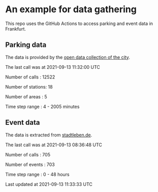 # An example for data gathering

This repo uses the GitHub Actions to access parking and event data in Frankfurt.

## Parking data
The data is provided by the [open data collection of the city](https://www.offenedaten.frankfurt.de/).

The last call was at 2021-09-13 11:32:00 UTC

Number of calls   : 12522

Number of stations:    18

Number of areas   :     5

Time step range   :     4 -  2005 minutes


## Event data
The data is extracted from [stadtleben.de](https://stadtleben.de/frankfurt/).

The last call was at 2021-09-13 08:36:48 UTC

Number of calls   : 705

Number of events  : 703

Time step range   :   0 -  48 hours


Last updated at 2021-09-13 11:33:33 UTC

